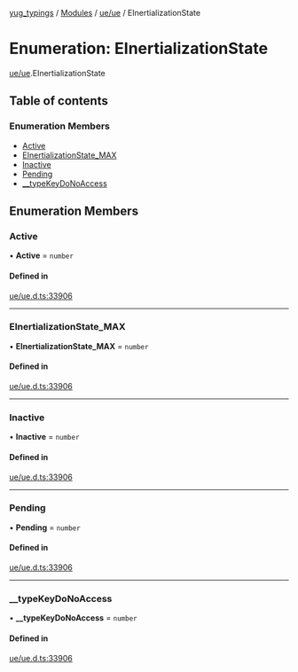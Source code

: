 [yug_typings](../README.md) / [Modules](../modules.md) / [ue/ue](../modules/ue_ue.md) / EInertializationState

# Enumeration: EInertializationState

[ue/ue](../modules/ue_ue.md).EInertializationState

## Table of contents

### Enumeration Members

- [Active](ue_ue.EInertializationState.md#active)
- [EInertializationState\_MAX](ue_ue.EInertializationState.md#einertializationstate_max)
- [Inactive](ue_ue.EInertializationState.md#inactive)
- [Pending](ue_ue.EInertializationState.md#pending)
- [\_\_typeKeyDoNoAccess](ue_ue.EInertializationState.md#__typekeydonoaccess)

## Enumeration Members

### Active

• **Active** = `number`

#### Defined in

[ue/ue.d.ts:33906](https://github.com/YugMetaverse/yug_typings/blob/b7d9b19/ue/ue.d.ts#L33906)

___

### EInertializationState\_MAX

• **EInertializationState\_MAX** = `number`

#### Defined in

[ue/ue.d.ts:33906](https://github.com/YugMetaverse/yug_typings/blob/b7d9b19/ue/ue.d.ts#L33906)

___

### Inactive

• **Inactive** = `number`

#### Defined in

[ue/ue.d.ts:33906](https://github.com/YugMetaverse/yug_typings/blob/b7d9b19/ue/ue.d.ts#L33906)

___

### Pending

• **Pending** = `number`

#### Defined in

[ue/ue.d.ts:33906](https://github.com/YugMetaverse/yug_typings/blob/b7d9b19/ue/ue.d.ts#L33906)

___

### \_\_typeKeyDoNoAccess

• **\_\_typeKeyDoNoAccess** = `number`

#### Defined in

[ue/ue.d.ts:33906](https://github.com/YugMetaverse/yug_typings/blob/b7d9b19/ue/ue.d.ts#L33906)
